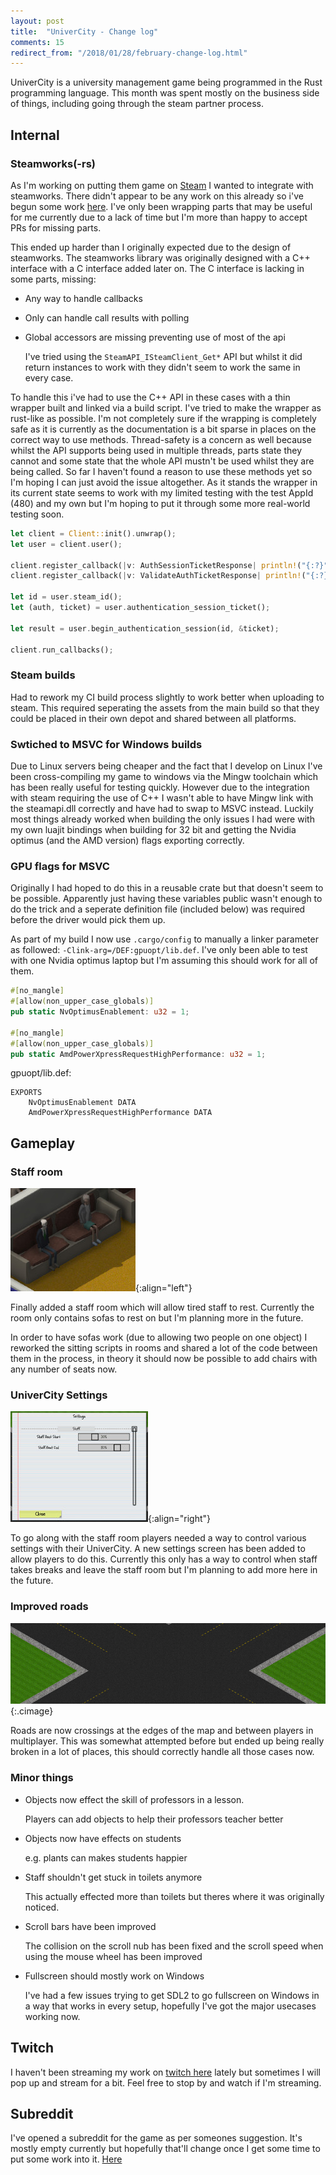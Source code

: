 ```yaml
---
layout: post
title:  "UniverCity - Change log"
comments: 15
redirect_from: "/2018/01/28/february-change-log.html"
---
```


UniverCity is a university management game being programmed in the Rust
programming language. This month was spent mostly on the business side
of things, including going through the steam partner process.

## Internal

### Steamworks(-rs)

As I'm working on putting them game on [Steam][steam] I wanted to
integrate with steamworks. There didn't appear to be any work on this
already so i've begun some work [here][steamworks-rs]. I've only
been wrapping parts that may be useful for me currently due to a lack
of time but I'm more than happy to accept PRs for missing parts.

This ended up harder than I originally expected due to the design
of steamworks. The steamworks library was originally designed with
a C++ interface with a C interface added later on. The C interface
is lacking in some parts, missing:

* Any way to handle callbacks
* Only can handle call results with polling
* Global accessors are missing preventing use of most of the api

  I've tried using the `SteamAPI_ISteamClient_Get*` API but whilst
  it did return instances to work with they didn't seem to work the
  same in every case.

To handle this i've had to use the C++ API in these cases with a
thin wrapper built and linked via a build script. I've tried to
make the wrapper as rust-like as possible. I'm not completely
sure if the wrapping is completely safe as it is currently as
the documentation is a bit sparse in places on the correct way
to use methods. Thread-safety is a concern as well because whilst
the API supports being used in multiple threads, parts state they
cannot and some state that the whole API mustn't be used whilst
they are being called. So far I haven't found a reason to use these
methods yet so I'm hoping I can just avoid the issue altogether.
As it stands the wrapper in its current state seems to work with my
limited testing with the test AppId (480) and my own but I'm hoping
to put it through some more real-world testing soon.

```rust
let client = Client::init().unwrap();
let user = client.user();

client.register_callback(|v: AuthSessionTicketResponse| println!("{:?}", v));
client.register_callback(|v: ValidateAuthTicketResponse| println!("{:?}", v));

let id = user.steam_id();
let (auth, ticket) = user.authentication_session_ticket();

let result = user.begin_authentication_session(id, &ticket);

client.run_callbacks();
```

### Steam builds

Had to rework my CI build process slightly to work better when uploading
to steam. This required seperating the assets from the main build so that
they could be placed in their own depot and shared between all platforms.

### Swtiched to MSVC for Windows builds

Due to Linux servers being cheaper and the fact that I develop on Linux I've been
cross-compiling my game to windows via the Mingw toolchain which has been
really useful for testing quickly. However due to the integration with steam
requiring the use of C++ I wasn't able to have Mingw link with the steamapi.dll
correctly and have had to swap to MSVC instead. Luckily most things already
worked when building the only issues I had were with my own luajit bindings when
building for 32 bit and getting the Nvidia optimus (and the AMD version) flags
exporting correctly.

### GPU flags for MSVC

Originally I had hoped to do this in a reusable crate but that doesn't seem
to be possible. Apparently just having these variables public wasn't enough
to do the trick and a seperate definition file (included below) was required
before the driver would pick them up.

As part of my build I now use `.cargo/config` to manually a linker parameter
as followed: `-Clink-arg=/DEF:gpuopt/lib.def`. I've only been able to test
with one Nvidia optimus laptop but I'm assuming this should work for all
of them.

```rust
#[no_mangle]
#[allow(non_upper_case_globals)]
pub static NvOptimusEnablement: u32 = 1;

#[no_mangle]
#[allow(non_upper_case_globals)]
pub static AmdPowerXpressRequestHighPerformance: u32 = 1;
```

gpuopt/lib.def:
```
EXPORTS
    NvOptimusEnablement DATA
    AmdPowerXpressRequestHighPerformance DATA
```

## Gameplay

### Staff room

![Staff can now finally take a break](/img/staff-room.jpg){:align="left"}

Finally added a staff room which will allow tired staff to rest. Currently
the room only contains sofas to rest on but I'm planning more in the future.

In order to have sofas work (due to allowing two people on one object) I reworked
the sitting scripts in rooms and shared a lot of the code between them in the
process, in theory it should now be possible to add chairs with any number of
seats now.

### UniverCity Settings

![Per a player UniverCity configuration](/img/uni-settings.jpg){:align="right"}

To go along with the staff room players needed a way to control various
settings with their UniverCity. A new settings screen has been added to
allow players to do this. Currently this only has a way to control when
staff takes breaks and leave the staff room but I'm planning to add more
here in the future.

### Improved roads

![Roads are now a crossing at the edges](/img/new-roads.jpg){:.cimage}

Roads are now crossings at the edges of the map and between players in
multiplayer. This was somewhat attempted before but ended up being really
broken in a lot of places, this should correctly handle all those cases now.

### Minor things

* Objects now effect the skill of professors in a lesson.

  Players can add objects to help their professors teacher better
* Objects now have effects on students

  e.g. plants can makes students happier
* Staff shouldn't get stuck in toilets anymore

  This actually effected more than toilets but theres where it
  was originally noticed.
* Scroll bars have been improved

  The collision on the scroll nub has been fixed and the scroll
  speed when using the mouse wheel has been improved
* Fullscreen should mostly work on Windows

  I've had a few issues trying to get SDL2 to go fullscreen on
  Windows in a way that works in every setup, hopefully I've
  got the major usecases working now.

## Twitch

I haven't been streaming my work on [twitch here][twitch] lately
but sometimes I will pop up and stream for a bit.
Feel free to stop by and watch if I'm streaming.

## Subreddit

I've opened a subreddit for the game as per someones suggestion. It's
mostly empty currently but hopefully that'll change once I get some
time to put some work into it. [Here][subreddit]

[twitch]: https://www.twitch.tv/thinkofname
[subreddit]: https://www.reddit.com/r/Univercity/
[steamworks-rs]: https://docs.rs/steamworks/
[steam]: http://store.steampowered.com/